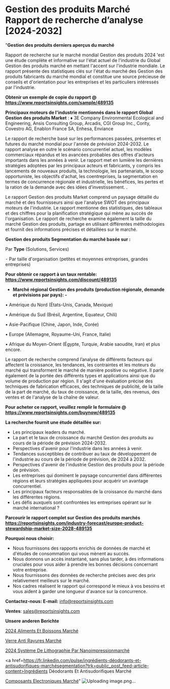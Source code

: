 # Gestion des produits Marché Rapport de recherche d’analyse [2024-2032]

"<strong>Gestion des produits derniers aperçus du marché</strong>

Rapport de recherche sur le marché mondial Gestion des produits 2024 'est une étude complète et informative sur l'état actuel de l'industrie du Global Gestion des produits marché en mettant l'accent sur l'industrie mondiale. Le rapport présente des statistiques clés sur l'état du marché des Gestion des produits fabricants du marché mondial et constitue une source précieuse de conseils et d'orientation pour les entreprises et les particuliers intéressés par l'industrie.

<strong>Obtenir un exemple de copie du rapport @ <a href=https://www.reportsinsights.com/sample/489135>https://www.reportsinsights.com/sample/489135</a></strong>

<strong>Principaux moteurs de l'industrie mentionnés dans le rapport Global Gestion des produits Market</strong> :
♦ 3E Company Environmental Ecological and Engineering, Ansis Consulting Group, Arcadis, CGI Group Inc., Cority, Covestro AG, Enablon France SA, Enhesa, Enviance

Le rapport de recherche basé sur les performances passées, présentes et futures du marché mondial pour l'année de prévision 2024-2032. Le rapport analyse en outre le scénario concurrentiel actuel, les modèles commerciaux répandus et les avancées probables des offres d'acteurs importants dans les années à venir. Le rapport met en lumière les dernières stratégies adoptées par les principaux acteurs et fabricants, y compris les lancements de nouveaux produits, la technologie, les partenariats, le scoop opportuniste, les objectifs d'achat, les coentreprises, la segmentation en termes de concurrence régionale et industrielle, les bénéfices, les pertes et la ration de la demande avec des idées d'investissement. .

Le rapport Gestion des produits Market comprend un paysage détaillé du marché et des fournisseurs ainsi que l'analyse SWOT des principaux moteurs de l'industrie. Le rapport mentionne des statistiques, des tableaux et des chiffres pour la planification stratégique qui mène au succès de l'organisation. Le rapport de recherche examine également la taille du marché Gestion des produits, partage en utilisant différentes méthodologies et fournit des informations précises et détaillées sur le marché.

<strong>Gestion des produits Segmentation du marché basée sur :</strong>

Par <strong>Type</strong> (Solutions, Services)


⁃ Par taille d'organisation (petites et moyennes entreprises, grandes entreprises)

<strong>Pour obtenir ce rapport à un taux rentable: <a href=https://www.reportsinsights.com/discount/489135>https://www.reportsinsights.com/discount/489135</a></strong>
<ul>
  <li><strong>Marché régional Gestion des produits (production régionale, demande et prévisions par pays): -</strong></li>
</ul>
• Amérique du Nord (États-Unis, Canada, Mexique)

• Amérique du Sud (Brésil, Argentine, Equateur, Chili)

• Asie-Pacifique (Chine, Japon, Inde, Corée)

• Europe (Allemagne, Royaume-Uni, France, Italie)

• Afrique du Moyen-Orient (Égypte, Turquie, Arabie saoudite, Iran) et plus encore.

Le rapport de recherche comprend l’analyse de différents facteurs qui affectent la croissance, les tendances, les contraintes et les moteurs du marché qui transforment le marché de manière positive ou négative. Il parle également de la portée des différents types et applications ainsi que du volume de production par région. Il s'agit d'une évaluation précise des techniques de fabrication efficaces, des techniques de publicité, de la taille de la part de marché, du taux de croissance, de la taille, des revenus, des ventes et de l'analyse de la chaîne de valeur.

<strong>Pour acheter ce rapport, veuillez remplir le formulaire @   <a href=https://www.reportsinsights.com/buynow/489135>https://www.reportsinsights.com/buynow/489135</a></strong>

<strong>La recherche fournit une étude détaillée sur:</strong>
<ul>
  <li>Les principaux leaders du marché.</li>
  <li>La part et le taux de croissance du marché Gestion des produits au cours de la période de prévision 2024-2032.</li>
  <li>Perspectives d'avenir pour l'industrie dans les années à venir.</li>
  <li>Tendances susceptibles de contribuer au taux de développement de l'industrie au cours de la période de prévision, de 2024 à 2032.</li>
  <li>Perspectives d'avenir de l'industrie Gestion des produits pour la période de prévision.</li>
  <li>Les entreprises qui dominent le paysage concurrentiel dans différentes régions et leurs stratégies appliquées pour acquérir un avantage concurrentiel.</li>
  <li>Les principaux facteurs responsables de la croissance du marché dans les différentes régions.</li>
  <li>Les défis auxquels sont confrontées les entreprises opérant sur le marché international ?</li>
</ul>

<strong>Parcourir le rapport complet sur Gestion des produits marchés <a href=https://reportsinsights.com/industry-forecast/europe-product-stewardship-market-size-2028-489135>https://reportsinsights.com/industry-forecast/europe-product-stewardship-market-size-2028-489135</a></strong>

<strong>Pourquoi nous choisir:</strong>
<ul>
  <li>Nous fournissons des rapports enrichis de données de marché et d'études de consommation qui vous mènent au succès.</li>
  <li>Nous donnons un accès instantané, sans plus tarder, à des informations cruciales pour vous aider à prendre les bonnes décisions concernant votre entreprise.</li>
  <li>Nous fournissons des données de recherche précises avec des prix relativement meilleurs sur le marché.</li>
  <li>Nos cadres réalisent le rapport qui correspond le mieux à vos besoins et vous aident à garder une longueur d'avance sur la concurrence.</li>
</ul>
<strong>Contactez-nous:
</strong><strong>E-mail:</strong> <a href=mailto:info@reportsinsights.com>info@reportsinsights.com</a>

<strong>Ventes</strong>: <a href=mailto:sales@reportsinsights.com>sales@reportsinsights.com</a>

<strong>Unsere anderen Berichte</strong>

<a href=https://www.linkedin.com/pulse/2024-aliments-et-boissons-march%C3%A9-analyse-tendances-v0tec/>2024 Aliments Et Boissons Marché</a>

<a href=https://www.linkedin.com/pulse/verre-anti-rayures-march%C3%A9-2024-part-de-croissance-ztxqc/>Verre Anti Rayures Marché</a>

<a href=https://www.linkedin.com/pulse/2024-système-de-lithographie-par-nanoimpressionmarché-l22xc/>2024 Système De Lithographie Par Nanoimpressionmarché</a>

<a href=https://fr.linkedin.com/pulse/ingrédients-déodorants-et-antisudorifiques-marchésegmentation?trk=public_post_feed-article-content>Ingrédients Déodorants Et Antisudorifiques Marché</a>

<a href=https://www.linkedin.com/pulse/composants-electroniques-march%C3%A9-taille-part-perspectives-dm8lf/>Composants Electroniques Marché</a>"
![Uploading image.png…]()
